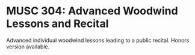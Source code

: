 # MUSC 304: Advanced Woodwind Lessons and Recital

Advanced individual woodwind lessons leading to a public recital. Honors version available.